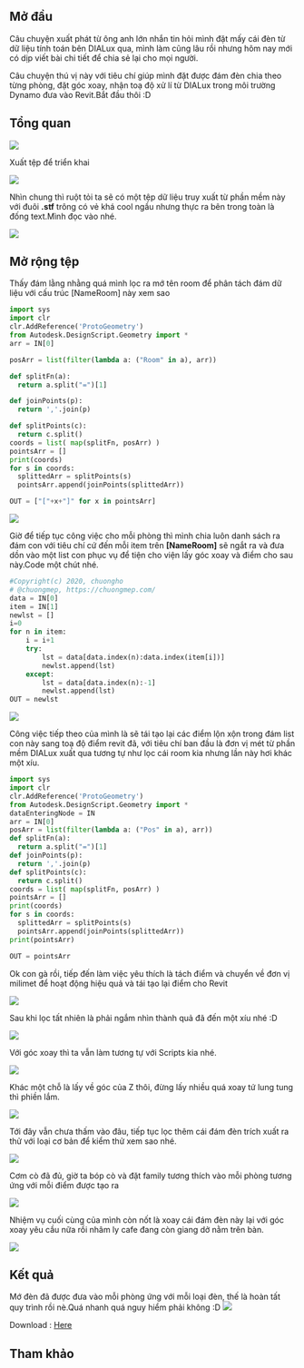 ## Mở đầu

Câu chuyện xuất phát từ ông anh lớn nhắn tin hỏi mình đặt mấy cái đèn từ dữ liệu tính toán bên DIALux qua, mình làm cũng lâu rồi nhưng hôm nay mới có dịp viết bài chi tiết để chia sẻ lại cho mọi người.

Câu chuyện thú vị này với tiêu chí giúp mình đặt được đám đèn chia theo từng phòng, đặt góc xoay, nhận toạ độ xử lí từ DIALux trong môi trường Dynamo đưa vào Revit.Bắt đầu thôi :D

## Tổng quan

![](pic/e0979f7c1b39e667bf28.jpg)


Xuất tệp để triển khai 

![](pic/Dialux-importfromfile_Room00.png)

Nhìn chung thì ruột tỏi ta sẽ có một tệp dữ liệu truy xuất từ phần mềm này với đuôi **.stf** trông có vẻ khá cool ngầu nhưng thực ra bên trong toàn là đống text.Mình đọc vào nhé.

![](pic/Dialux-importfromfile.png)


## Mở rộng tệp 

Thấy đám lằng nhằng quá mình lọc ra mớ tên room để phân tách đám dữ liệu với cấu trúc [NameRoom] này xem sao 

```py
import sys
import clr
clr.AddReference('ProtoGeometry')
from Autodesk.DesignScript.Geometry import *
arr = IN[0]

posArr = list(filter(lambda a: ("Room" in a), arr))

def splitFn(a):
  return a.split("=")[1]

def joinPoints(p):
  return ','.join(p)

def splitPoints(c):
  return c.split()
coords = list( map(splitFn, posArr) )
pointsArr = []
print(coords)
for s in coords:
  splittedArr = splitPoints(s)
  pointsArr.append(joinPoints(splittedArr))

OUT = ["["+x+"]" for x in pointsArr]
```   

![](pic/Dialux-importfromfile_Room.png)


Giờ để tiếp tục công việc cho mỗi phòng thì mình chia luôn danh sách ra đám con với tiêu chí cứ đến mỗi item trên **[NameRoom]** sẽ ngắt ra và đưa dồn vào một list con phục vụ để tiện cho viện lấy góc xoay và điểm cho sau này.Code một chút nhé.

```py
#Copyright(c) 2020, chuongho
# @chuongmep, https://chuongmep.com/
data = IN[0]
item = IN[1]
newlst = []
i=0
for n in item:
	i = i+1
	try:
		lst = data[data.index(n):data.index(item[i])]
		newlst.append(lst)
	except:
		lst = data[data.index(n):-1]
		newlst.append(lst)
OUT = newlst
```

![](pic/Dialux-importfromfile_Room2.png)

Công việc tiếp theo của mình là sẽ tái tạo lại các điểm lộn xộn trong đám list con này sang toạ độ điểm revit đã, với tiêu chí ban đầu là đơn vị mét từ phần mềm DIALux xuất qua tương tự như lọc cái room kia nhưng lần này hơi khác một xíu.

```py
import sys
import clr
clr.AddReference('ProtoGeometry')
from Autodesk.DesignScript.Geometry import *
dataEnteringNode = IN
arr = IN[0]
posArr = list(filter(lambda a: ("Pos" in a), arr))
def splitFn(a):
  return a.split("=")[1]
def joinPoints(p):
  return ','.join(p)
def splitPoints(c):
  return c.split()
coords = list( map(splitFn, posArr) )
pointsArr = []
print(coords)
for s in coords:
  splittedArr = splitPoints(s)
  pointsArr.append(joinPoints(splittedArr))
print(pointsArr)

OUT = pointsArr
```

Ok con gà rồi, tiếp đến làm việc yêu thích là tách điểm và chuyển về đơn vị milimet để hoạt động hiệu quả và tái tạo lại điểm cho Revit 

![](pic/Dialux-importfromfile_Room3.png)

Sau khi lọc tất nhiên là phải ngắm nhìn thành quả đã đến một xíu nhé :D 

![](pic/Dialux-importfromfile_Room4.png)

Với góc xoay thì ta vẫn làm tương tự với Scripts kia nhé.

![](pic/Dialux-importfromfile_Room5.png)

Khác một chỗ là lấy về góc của Z thôi, đừng lấy nhiều quá xoay tứ lung tung thì phiền lắm.

![](pic/Dialux-importfromfile_Room6.png)

Tới đây vẫn chưa thấm vào đâu, tiếp tục lọc thêm cái đám đèn trích xuất ra thử với  loại cơ bản để kiểm thử xem sao nhé.

![](pic/Dialux-importfromfile_Room7.png)

Cơm cò đã đủ, giờ ta bóp cò và đặt family tương thích vào mỗi phòng tương ứng với mỗi điểm được tạo ra

![](pic/Dialux-importfromfile_Room8.png)


Nhiệm vụ cuối cùng của mình còn nốt là xoay cái đám đèn này lại với góc xoay yêu cầu nữa rồi nhâm ly cafe đang còn giang dở nằm trên bàn.

![](pic/Dialux-importfromfile_Room9.png)

## Kết quả

Mớ đèn đã được đưa vào mỗi phòng ứng với mỗi loại đèn, thế là hoàn tất quy trình rồi nè.Quá nhanh quá nguy hiểm phải không :D
![](pic/Dialux-importfromfile_Room10.png)

Download : <a href="http://www.mediafire.com/folder/xlyhligg4qvuc/DiaLux_Revit_Place_Family" target="_blank">Here</a>    

## Tham khảo
 


